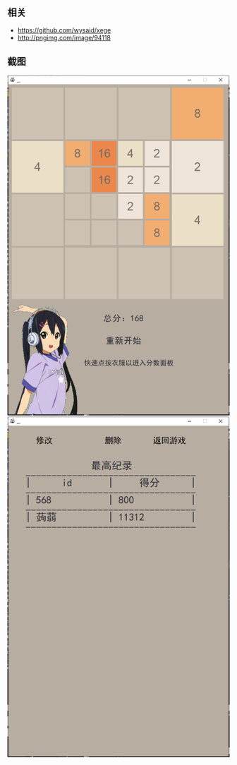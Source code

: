 ## 相关
- https://github.com/wysaid/xege
- http://pngimg.com/image/94118

## 截图
![](./img/1.png)
![](./img/2.png)
